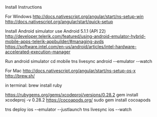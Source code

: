 Install Instructions

For Windows
http://docs.nativescript.org/angular/start/ns-setup-win 
http://docs.nativescript.org/angular/start/quick-setup

Install Android simulator use Android 5.1.1 (API 22) http://developer.telerik.com/featured/using-android-emulator-hybrid-mobile-apps-telerik-appbuilder/#managing-avds https://software.intel.com/en-us/android/articles/intel-hardware-accelerated-execution-manager

Run android simulator 
cd mobile 
tns livesync android --emulator --watch

For Mac
http://docs.nativescript.org/angular/start/ns-setup-os-x
http://brew.sh/

in terminal: brew install ruby

https://rubygems.org/gems/xcodeproj/versions/0.28.2
gem install xcodeproj -v 0.28.2
https://cocoapods.org/
sudo gem install cocoapods

tns deploy ios --emulator --justlaunch
tns livesync ios --watch
